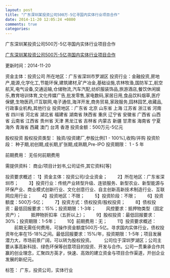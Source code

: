 ```yaml
---
layout: post
title: "广东深圳某投资公司500万-5亿寻国内实体行业项目合作"
date: 2014-11-20 12:05:24 +0800
comments: true
categories: 
---
```

广东深圳某投资公司500万-5亿寻国内实体行业项目合作

[广东深圳某投资公司500万-5亿寻国内实体行业项目合作](http://zijin.trjcn.com/detail_243516.html)

更新时间：2014-11-20

资金主体：投资公司
所在地区：广东省深圳市罗湖区
投资行业：金融投资,房地产,能源,化学化工,节能环保,建筑建材,矿产冶金,基础设施,农林牧渔,国防军工,航空航天,电气设备,交通运输,仓储物流,汽车汽配,纺织服装饰品,旅游酒店,餐饮休闲娱乐,教育培训体育,文化传媒广告,批发零售,家电数码,家居日用,食品饮料烟草,医疗保健,生物医药,IT互联网,电子通信,海洋开发,商务贸易,家政服务,园林园艺,收藏品,行政事业机构,其他行业
投资地区：广东省 北京 山东省 上海 江苏省 浙江省 河南省 四川省 河北省 湖北省 福建省 湖南省 陕西省 重庆 辽宁省 安徽省 广西省 山西省 云南省 江西省 贵州省 天津 黑龙江省 吉林省 内蒙古 新疆 甘肃省 海南省 宁夏 海外 青海省 西藏 澳门 台湾 香港
投资金额：500万元-5亿元

股权投资
股权投资类型：
                            独资/投资建厂,参股比例[1 - 100%],收购/并购 
                                                                                投资阶段：
                            种子期,初创期,成长期,扩张期,成熟期,Pre-IPO 
                                                                                                                                        投资期限：
                            1 - 5 年

前期费用：
无任何前期费用

需提供资料：
商业/项目计划书,公司证件,其它资料[等]

投资要求概述：
1】资金主体：投资公司/企业资金；
　　2】所在地区：广东省深圳市；
　　3】投资行业：传统产业转型升级、连锁服务、新型农业、新型能源与环保产业、商业模式创新行业、文化创意行业、自主创新高新技术制造行业、互联网应用行业；
　　4】投资地区：不限；
　　5】投资阶段：不限；
　　6】投资额度：500万-5亿；
　　7】投资方式：债权投资/股权投资；
　　8】债权投资：最低回报要求：15%；投资期限：1-3年；
　　风控要求：抵押物类型（固定资产）；
　　抵押物折扣率（五折以上）；
　　9】股权投资：最低回报要求：30%；投资期限：1-5年；
　　10】前期费用：无；
　　11】投资要求概述：
　　前期无需任何费用，可操作资金额度500万-5亿。寻求国内实体行业，债权投资年化率在15-18%之间。最低回报要求：15%/年，投资期限：1-5年；项目发展潜力大，市场前景广阔，可以转为股权投资。
　　公司位于深圳罗湖区；公司主要从事高新科技、绿色环保等创意项目的投资、开发与合作。公司一贯秉承合作共赢的创业理念，汇聚四方英才，快速、高效的建立资金与项目合作渠道，开创企业发展的新纪元。

标签：
广东，投资公司，实体行业

